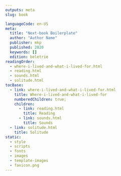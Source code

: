 ```yaml
---
outputs: meta
slug: book

languageCode: en-US
meta:
  title: "Next-book Boilerplate"
  author: "Author Name"
  publisher: mkp
  published: 2020
  keywords: []
  edition: beletrie
readingOrder:
  - where-i-lived-and-what-i-lived-for.html
  - reading.html
  - sounds.html
  - solitude.html
tocBase:
  - link: where-i-lived-and-what-i-lived-for.html
    title: Where-i-lived-and-what-i-lived-for
    numberedChildren: true;
    children:
      - link: reading.html
        title: Reading
      - link: sounds.html
        title: Sounds
  - link: solitude.html
    title: Solitude
static:
  - style
  - scripts
  - fonts
  - images
  - template-images
  - favicon.png
---
```

